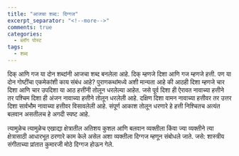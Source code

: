 ```yaml
---
title: "आजचा शब्द: दिग्गज"
excerpt_separator: "<!--more-->"
comments: true
categories:
  - ब्लॉग पोस्ट
tags:
  - शब्द
---
```

दिक् आणि गज या दोन शब्दांनी आजचा शब्द बनलेला आहे. दिक् म्हणजे दिशा आणि गज म्हणजे हत्ती. पण या दोन गोष्टींचा एकमेकांशी काय संबंध आहे? 
पुराणकथांमध्ये अशी मान्यता आहे की आठही दिशा म्हणजे चार दिशा आणि चार उपदिशा या आठ हत्तींनी तोलून धरलेल्या आहेत. जसे पूर्व दिशा ही ऐरावत नावाच्या हत्तीने तर पश्चिम दिशा ही अंजन नावाच्या हत्तीने तोलून धरलेली आहे. दक्षिण दिशा वामन नावाच्या हत्तीवर तर उत्तर दिशा सार्वभौम नावाच्या हत्तीवर विसावलेली आहे. संपूर्ण आकाश तोलून धरणारे हे हत्ती निश्चितच अत्यंत बलवान  असतीलच हे अगदी स्पष्ट आहे.

त्यामुळेच त्यामुळेच एखाद्या क्षेत्रातील अतिशय कुशल आणि बलवान व्यक्तीला किंवा ज्या व्यक्तीने त्या क्षेत्रासाठी आधारभूत ठरणारे काम केले असेल अशा व्यक्तीला दिग्गज म्हणून संबोधले जाते. 
जसे: शास्त्रीय संगीताच्या प्रांतात कुमारजी मोठे दिग्गज होऊन गेले.
